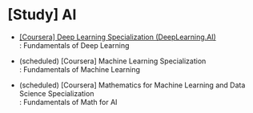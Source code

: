 # [Study] AI 
- [[Coursera] Deep Learning Specialization (DeepLearning.AI)](https://github.com/EunByu1/AI_Study/tree/main/Deep_Learning_Specialization) <br>
  : Fundamentals of Deep Learning

- (scheduled) [Coursera] Machine Learning Specialization <br>
  : Fundamentals of Machine Learning

- (scheduled) [Coursera] Mathematics for Machine Learning and Data Science Specialization <br>
  : Fundamentals of Math for AI
